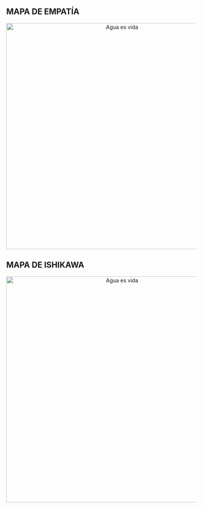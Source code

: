 ## MAPA DE EMPATÍA
<p align="center">
  <img src="https://i.postimg.cc/4d4fCHYB/Presentacion-encuentra-tu-creatividad-papel-azul-3.jpg(https://postimg.cc/Lq7KLXB1)" alt="Agua es vida" width="600px" />
</p>

## MAPA DE ISHIKAWA
<p align="center">
  <img src="https://i.postimg.cc/43bX920R/Gr-fico-Diagrama-de-Ishikawa-Profesional-Azul.png)](https://postimg.cc/gwj99sdg)" alt="Agua es vida" width="600px" />
</p>
